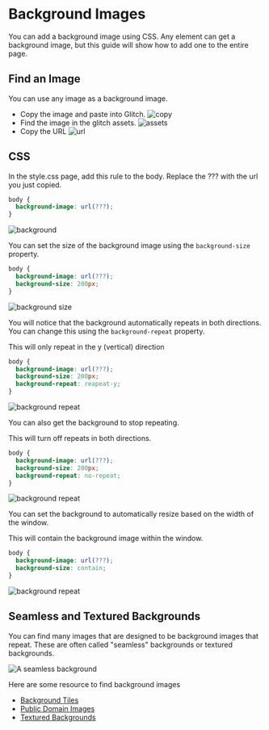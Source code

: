 # Background Images
You can add a background image using CSS. Any element can get a background image, but this guide will show how to add one to the entire page.

## Find an Image
You can use any image as a background image.

- Copy the image and paste into Glitch.
![copy](./media/copy.png)
- Find the image in the glitch assets.
![assets](./media/assets.png)
- Copy the URL
![url](./media/url.png)

## CSS
In the style.css page, add this rule to the body. Replace the ??? with the url you just copied.
```css
body {
  background-image: url(???);
}
```

![background](./media/bg.png)

You can set the size of the background image using the `background-size` property.
```css
body {
  background-image: url(???);
  background-size: 200px;
}
```

![background size](./media/bg-size.png)

You will notice that the background automatically repeats in both directions. You can change this using the `background-repeat` property.

This will only repeat in the y (vertical) direction
```css
body {
  background-image: url(???);
  background-size: 200px;
  background-repeat: reapeat-y;
}
```

![background repeat](./media/bg-repeat.png)

You can also get the background to stop repeating.

This will turn off repeats in both directions.
```css
body {
  background-image: url(???);
  background-size: 200px;
  background-repeat: no-repeat;
}
```
 
![background repeat](./media/bg-norepeat.png)

You can set the background to automatically resize based on the width of the window. 

This will contain the background image within the window.
```css
body {
  background-image: url(???);
  background-size: contain;
}
```
![background repeat](./media/bg-contain.png)
 
## Seamless and Textured Backgrounds
You can find many images that are designed to be background images that repeat. These are often called "seamless" backgrounds or textured backgrounds.

![A seamless background](./media/seamless.png)

Here are some resource to find background images
- [Background Tiles](https://background-tiles.com/)
- [Public Domain Images](https://www.publicdomainpictures.net/en/hledej.php?page=0&hleda=seamless+pattern)
- [Textured Backgrounds](https://www.freepik.com/free-photos-vectors/texture-background)
